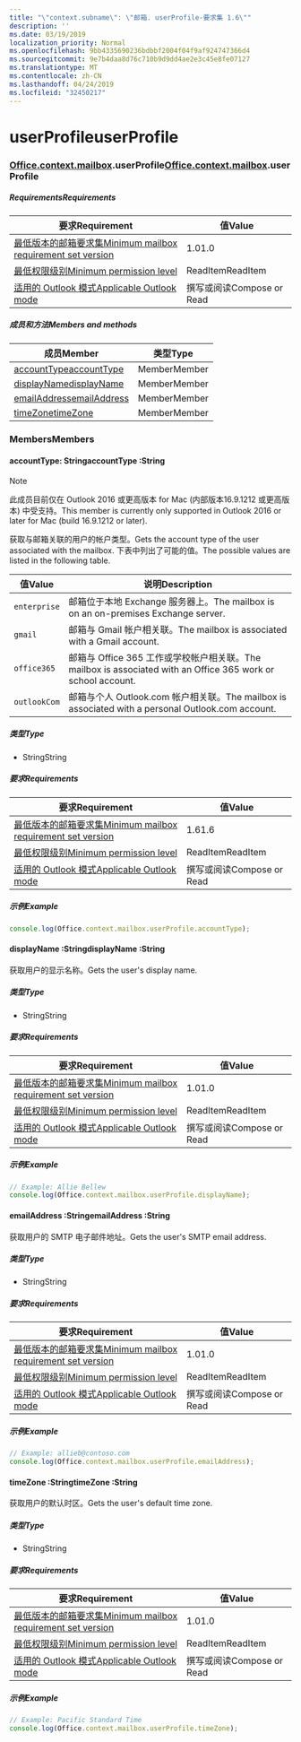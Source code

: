 ```yaml
---
title: "\"context.subname\": \"邮箱. userProfile-要求集 1.6\""
description: ''
ms.date: 03/19/2019
localization_priority: Normal
ms.openlocfilehash: 9bb4335690236bdbbf2004f04f9af924747366d4
ms.sourcegitcommit: 9e7b4daa8d76c710b9d9dd4ae2e3c45e8fe07127
ms.translationtype: MT
ms.contentlocale: zh-CN
ms.lasthandoff: 04/24/2019
ms.locfileid: "32450217"
---
```

# <a name="userprofile"></a><span data-ttu-id="79014-102">userProfile</span><span class="sxs-lookup"><span data-stu-id="79014-102">userProfile</span></span>

### <a name="officeofficemdcontextofficecontextmdmailboxofficecontextmailboxmduserprofile"></a><span data-ttu-id="79014-103">[Office](Office.md)[.context](Office.context.md)[.mailbox](Office.context.mailbox.md).userProfile</span><span class="sxs-lookup"><span data-stu-id="79014-103">[Office](Office.md)[.context](Office.context.md)[.mailbox](Office.context.mailbox.md).userProfile</span></span>

##### <a name="requirements"></a><span data-ttu-id="79014-104">Requirements</span><span class="sxs-lookup"><span data-stu-id="79014-104">Requirements</span></span>

|<span data-ttu-id="79014-105">要求</span><span class="sxs-lookup"><span data-stu-id="79014-105">Requirement</span></span>| <span data-ttu-id="79014-106">值</span><span class="sxs-lookup"><span data-stu-id="79014-106">Value</span></span>|
|---|---|
|[<span data-ttu-id="79014-107">最低版本的邮箱要求集</span><span class="sxs-lookup"><span data-stu-id="79014-107">Minimum mailbox requirement set version</span></span>](/office/dev/add-ins/reference/requirement-sets/outlook-api-requirement-sets)| <span data-ttu-id="79014-108">1.0</span><span class="sxs-lookup"><span data-stu-id="79014-108">1.0</span></span>|
|[<span data-ttu-id="79014-109">最低权限级别</span><span class="sxs-lookup"><span data-stu-id="79014-109">Minimum permission level</span></span>](/outlook/add-ins/understanding-outlook-add-in-permissions)| <span data-ttu-id="79014-110">ReadItem</span><span class="sxs-lookup"><span data-stu-id="79014-110">ReadItem</span></span>|
|[<span data-ttu-id="79014-111">适用的 Outlook 模式</span><span class="sxs-lookup"><span data-stu-id="79014-111">Applicable Outlook mode</span></span>](/outlook/add-ins/#extension-points)| <span data-ttu-id="79014-112">撰写或阅读</span><span class="sxs-lookup"><span data-stu-id="79014-112">Compose or Read</span></span>|

##### <a name="members-and-methods"></a><span data-ttu-id="79014-113">成员和方法</span><span class="sxs-lookup"><span data-stu-id="79014-113">Members and methods</span></span>

| <span data-ttu-id="79014-114">成员</span><span class="sxs-lookup"><span data-stu-id="79014-114">Member</span></span> | <span data-ttu-id="79014-115">类型</span><span class="sxs-lookup"><span data-stu-id="79014-115">Type</span></span> |
|--------|------|
| [<span data-ttu-id="79014-116">accountType</span><span class="sxs-lookup"><span data-stu-id="79014-116">accountType</span></span>](#accounttype-string) | <span data-ttu-id="79014-117">Member</span><span class="sxs-lookup"><span data-stu-id="79014-117">Member</span></span> |
| [<span data-ttu-id="79014-118">displayName</span><span class="sxs-lookup"><span data-stu-id="79014-118">displayName</span></span>](#displayname-string) | <span data-ttu-id="79014-119">Member</span><span class="sxs-lookup"><span data-stu-id="79014-119">Member</span></span> |
| [<span data-ttu-id="79014-120">emailAddress</span><span class="sxs-lookup"><span data-stu-id="79014-120">emailAddress</span></span>](#emailaddress-string) | <span data-ttu-id="79014-121">Member</span><span class="sxs-lookup"><span data-stu-id="79014-121">Member</span></span> |
| [<span data-ttu-id="79014-122">timeZone</span><span class="sxs-lookup"><span data-stu-id="79014-122">timeZone</span></span>](#timezone-string) | <span data-ttu-id="79014-123">Member</span><span class="sxs-lookup"><span data-stu-id="79014-123">Member</span></span> |

### <a name="members"></a><span data-ttu-id="79014-124">Members</span><span class="sxs-lookup"><span data-stu-id="79014-124">Members</span></span>

####  <a name="accounttype-string"></a><span data-ttu-id="79014-125">accountType: String</span><span class="sxs-lookup"><span data-stu-id="79014-125">accountType :String</span></span>

> [!NOTE]
> <span data-ttu-id="79014-126">此成员目前仅在 Outlook 2016 或更高版本 for Mac (内部版本16.9.1212 或更高版本) 中受支持。</span><span class="sxs-lookup"><span data-stu-id="79014-126">This member is currently only supported in Outlook 2016 or later for Mac (build 16.9.1212 or later).</span></span>

<span data-ttu-id="79014-127">获取与邮箱关联的用户的帐户类型。</span><span class="sxs-lookup"><span data-stu-id="79014-127">Gets the account type of the user associated with the mailbox.</span></span> <span data-ttu-id="79014-128">下表中列出了可能的值。</span><span class="sxs-lookup"><span data-stu-id="79014-128">The possible values are listed in the following table.</span></span>

| <span data-ttu-id="79014-129">值</span><span class="sxs-lookup"><span data-stu-id="79014-129">Value</span></span> | <span data-ttu-id="79014-130">说明</span><span class="sxs-lookup"><span data-stu-id="79014-130">Description</span></span> |
|-------|-------------|
| `enterprise` | <span data-ttu-id="79014-131">邮箱位于本地 Exchange 服务器上。</span><span class="sxs-lookup"><span data-stu-id="79014-131">The mailbox is on an on-premises Exchange server.</span></span> |
| `gmail` | <span data-ttu-id="79014-132">邮箱与 Gmail 帐户相关联。</span><span class="sxs-lookup"><span data-stu-id="79014-132">The mailbox is associated with a Gmail account.</span></span> |
| `office365` | <span data-ttu-id="79014-133">邮箱与 Office 365 工作或学校帐户相关联。</span><span class="sxs-lookup"><span data-stu-id="79014-133">The mailbox is associated with an Office 365 work or school account.</span></span> |
| `outlookCom` | <span data-ttu-id="79014-134">邮箱与个人 Outlook.com 帐户相关联。</span><span class="sxs-lookup"><span data-stu-id="79014-134">The mailbox is associated with a personal Outlook.com account.</span></span> |

##### <a name="type"></a><span data-ttu-id="79014-135">类型</span><span class="sxs-lookup"><span data-stu-id="79014-135">Type</span></span>

*   <span data-ttu-id="79014-136">String</span><span class="sxs-lookup"><span data-stu-id="79014-136">String</span></span>

##### <a name="requirements"></a><span data-ttu-id="79014-137">要求</span><span class="sxs-lookup"><span data-stu-id="79014-137">Requirements</span></span>

|<span data-ttu-id="79014-138">要求</span><span class="sxs-lookup"><span data-stu-id="79014-138">Requirement</span></span>| <span data-ttu-id="79014-139">值</span><span class="sxs-lookup"><span data-stu-id="79014-139">Value</span></span>|
|---|---|
|[<span data-ttu-id="79014-140">最低版本的邮箱要求集</span><span class="sxs-lookup"><span data-stu-id="79014-140">Minimum mailbox requirement set version</span></span>](/office/dev/add-ins/reference/requirement-sets/outlook-api-requirement-sets)| <span data-ttu-id="79014-141">1.6</span><span class="sxs-lookup"><span data-stu-id="79014-141">1.6</span></span> |
|[<span data-ttu-id="79014-142">最低权限级别</span><span class="sxs-lookup"><span data-stu-id="79014-142">Minimum permission level</span></span>](/outlook/add-ins/understanding-outlook-add-in-permissions)| <span data-ttu-id="79014-143">ReadItem</span><span class="sxs-lookup"><span data-stu-id="79014-143">ReadItem</span></span>|
|[<span data-ttu-id="79014-144">适用的 Outlook 模式</span><span class="sxs-lookup"><span data-stu-id="79014-144">Applicable Outlook mode</span></span>](/outlook/add-ins/#extension-points)| <span data-ttu-id="79014-145">撰写或阅读</span><span class="sxs-lookup"><span data-stu-id="79014-145">Compose or Read</span></span>|

##### <a name="example"></a><span data-ttu-id="79014-146">示例</span><span class="sxs-lookup"><span data-stu-id="79014-146">Example</span></span>

```javascript
console.log(Office.context.mailbox.userProfile.accountType);
```

####  <a name="displayname-string"></a><span data-ttu-id="79014-147">displayName :String</span><span class="sxs-lookup"><span data-stu-id="79014-147">displayName :String</span></span>

<span data-ttu-id="79014-148">获取用户的显示名称。</span><span class="sxs-lookup"><span data-stu-id="79014-148">Gets the user's display name.</span></span>

##### <a name="type"></a><span data-ttu-id="79014-149">类型</span><span class="sxs-lookup"><span data-stu-id="79014-149">Type</span></span>

*   <span data-ttu-id="79014-150">String</span><span class="sxs-lookup"><span data-stu-id="79014-150">String</span></span>

##### <a name="requirements"></a><span data-ttu-id="79014-151">要求</span><span class="sxs-lookup"><span data-stu-id="79014-151">Requirements</span></span>

|<span data-ttu-id="79014-152">要求</span><span class="sxs-lookup"><span data-stu-id="79014-152">Requirement</span></span>| <span data-ttu-id="79014-153">值</span><span class="sxs-lookup"><span data-stu-id="79014-153">Value</span></span>|
|---|---|
|[<span data-ttu-id="79014-154">最低版本的邮箱要求集</span><span class="sxs-lookup"><span data-stu-id="79014-154">Minimum mailbox requirement set version</span></span>](/office/dev/add-ins/reference/requirement-sets/outlook-api-requirement-sets)| <span data-ttu-id="79014-155">1.0</span><span class="sxs-lookup"><span data-stu-id="79014-155">1.0</span></span>|
|[<span data-ttu-id="79014-156">最低权限级别</span><span class="sxs-lookup"><span data-stu-id="79014-156">Minimum permission level</span></span>](/outlook/add-ins/understanding-outlook-add-in-permissions)| <span data-ttu-id="79014-157">ReadItem</span><span class="sxs-lookup"><span data-stu-id="79014-157">ReadItem</span></span>|
|[<span data-ttu-id="79014-158">适用的 Outlook 模式</span><span class="sxs-lookup"><span data-stu-id="79014-158">Applicable Outlook mode</span></span>](/outlook/add-ins/#extension-points)| <span data-ttu-id="79014-159">撰写或阅读</span><span class="sxs-lookup"><span data-stu-id="79014-159">Compose or Read</span></span>|

##### <a name="example"></a><span data-ttu-id="79014-160">示例</span><span class="sxs-lookup"><span data-stu-id="79014-160">Example</span></span>

```javascript
// Example: Allie Bellew
console.log(Office.context.mailbox.userProfile.displayName);
```

####  <a name="emailaddress-string"></a><span data-ttu-id="79014-161">emailAddress :String</span><span class="sxs-lookup"><span data-stu-id="79014-161">emailAddress :String</span></span>

<span data-ttu-id="79014-162">获取用户的 SMTP 电子邮件地址。</span><span class="sxs-lookup"><span data-stu-id="79014-162">Gets the user's SMTP email address.</span></span>

##### <a name="type"></a><span data-ttu-id="79014-163">类型</span><span class="sxs-lookup"><span data-stu-id="79014-163">Type</span></span>

*   <span data-ttu-id="79014-164">String</span><span class="sxs-lookup"><span data-stu-id="79014-164">String</span></span>

##### <a name="requirements"></a><span data-ttu-id="79014-165">要求</span><span class="sxs-lookup"><span data-stu-id="79014-165">Requirements</span></span>

|<span data-ttu-id="79014-166">要求</span><span class="sxs-lookup"><span data-stu-id="79014-166">Requirement</span></span>| <span data-ttu-id="79014-167">值</span><span class="sxs-lookup"><span data-stu-id="79014-167">Value</span></span>|
|---|---|
|[<span data-ttu-id="79014-168">最低版本的邮箱要求集</span><span class="sxs-lookup"><span data-stu-id="79014-168">Minimum mailbox requirement set version</span></span>](/office/dev/add-ins/reference/requirement-sets/outlook-api-requirement-sets)| <span data-ttu-id="79014-169">1.0</span><span class="sxs-lookup"><span data-stu-id="79014-169">1.0</span></span>|
|[<span data-ttu-id="79014-170">最低权限级别</span><span class="sxs-lookup"><span data-stu-id="79014-170">Minimum permission level</span></span>](/outlook/add-ins/understanding-outlook-add-in-permissions)| <span data-ttu-id="79014-171">ReadItem</span><span class="sxs-lookup"><span data-stu-id="79014-171">ReadItem</span></span>|
|[<span data-ttu-id="79014-172">适用的 Outlook 模式</span><span class="sxs-lookup"><span data-stu-id="79014-172">Applicable Outlook mode</span></span>](/outlook/add-ins/#extension-points)| <span data-ttu-id="79014-173">撰写或阅读</span><span class="sxs-lookup"><span data-stu-id="79014-173">Compose or Read</span></span>|

##### <a name="example"></a><span data-ttu-id="79014-174">示例</span><span class="sxs-lookup"><span data-stu-id="79014-174">Example</span></span>

```javascript
// Example: allieb@contoso.com
console.log(Office.context.mailbox.userProfile.emailAddress);
```

####  <a name="timezone-string"></a><span data-ttu-id="79014-175">timeZone :String</span><span class="sxs-lookup"><span data-stu-id="79014-175">timeZone :String</span></span>

<span data-ttu-id="79014-176">获取用户的默认时区。</span><span class="sxs-lookup"><span data-stu-id="79014-176">Gets the user's default time zone.</span></span>

##### <a name="type"></a><span data-ttu-id="79014-177">类型</span><span class="sxs-lookup"><span data-stu-id="79014-177">Type</span></span>

*   <span data-ttu-id="79014-178">String</span><span class="sxs-lookup"><span data-stu-id="79014-178">String</span></span>

##### <a name="requirements"></a><span data-ttu-id="79014-179">要求</span><span class="sxs-lookup"><span data-stu-id="79014-179">Requirements</span></span>

|<span data-ttu-id="79014-180">要求</span><span class="sxs-lookup"><span data-stu-id="79014-180">Requirement</span></span>| <span data-ttu-id="79014-181">值</span><span class="sxs-lookup"><span data-stu-id="79014-181">Value</span></span>|
|---|---|
|[<span data-ttu-id="79014-182">最低版本的邮箱要求集</span><span class="sxs-lookup"><span data-stu-id="79014-182">Minimum mailbox requirement set version</span></span>](/office/dev/add-ins/reference/requirement-sets/outlook-api-requirement-sets)| <span data-ttu-id="79014-183">1.0</span><span class="sxs-lookup"><span data-stu-id="79014-183">1.0</span></span>|
|[<span data-ttu-id="79014-184">最低权限级别</span><span class="sxs-lookup"><span data-stu-id="79014-184">Minimum permission level</span></span>](/outlook/add-ins/understanding-outlook-add-in-permissions)| <span data-ttu-id="79014-185">ReadItem</span><span class="sxs-lookup"><span data-stu-id="79014-185">ReadItem</span></span>|
|[<span data-ttu-id="79014-186">适用的 Outlook 模式</span><span class="sxs-lookup"><span data-stu-id="79014-186">Applicable Outlook mode</span></span>](/outlook/add-ins/#extension-points)| <span data-ttu-id="79014-187">撰写或阅读</span><span class="sxs-lookup"><span data-stu-id="79014-187">Compose or Read</span></span>|

##### <a name="example"></a><span data-ttu-id="79014-188">示例</span><span class="sxs-lookup"><span data-stu-id="79014-188">Example</span></span>

```javascript
// Example: Pacific Standard Time
console.log(Office.context.mailbox.userProfile.timeZone);
```
